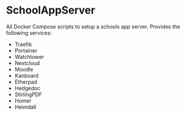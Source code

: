 # SchoolAppServer

All Docker Compose scripts to setup a schools app server. Provides the following services:

* Traefik
* Portainer
* Watchtower
* Nextcloud
* Moodle
* Kanboard
* Etherpad
* Hedgedoc
* StirlingPDF
* Homer
* Heimdall
